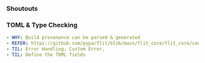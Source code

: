 ### Shoutouts

### TOML & Type Checking
```yaml
- WHY: Build provenance can be parsed & generated
- REFER: https://github.com/pypa/flit/blob/main/flit_core/flit_core/config.py
- TIL: Error Handling, Custom Error,
- TIL: Define the TOML fields
```
